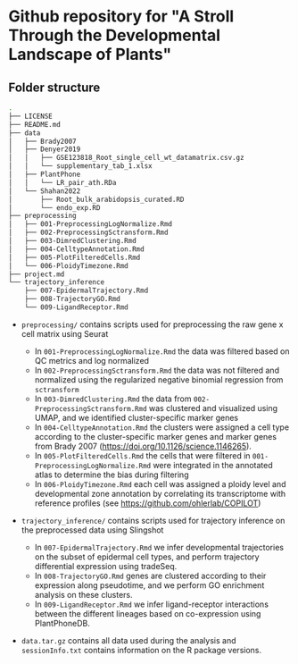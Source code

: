# Github repository for "A Stroll Through the Developmental Landscape of Plants"

## Folder structure

```bash
.
├── LICENSE
├── README.md
├── data
│   ├── Brady2007
│   ├── Denyer2019
│   │   ├── GSE123818_Root_single_cell_wt_datamatrix.csv.gz
│   │   └── supplementary_tab_1.xlsx
│   ├── PlantPhone
│   │   └── LR_pair_ath.RDa
│   └── Shahan2022
│       ├── Root_bulk_arabidopsis_curated.RD
│       └── endo_exp.RD
├── preprocessing
│   ├── 001-PreprocessingLogNormalize.Rmd
│   ├── 002-PreprocessingSctransform.Rmd
│   ├── 003-DimredClustering.Rmd
│   ├── 004-CelltypeAnnotation.Rmd
│   ├── 005-PlotFilteredCells.Rmd
│   └── 006-PloidyTimezone.Rmd
├── project.md
└── trajectory_inference
    ├── 007-EpidermalTrajectory.Rmd
    ├── 008-TrajectoryGO.Rmd
    └── 009-LigandReceptor.Rmd
```


- `preprocessing/` contains scripts used for preprocessing the raw gene x cell matrix using Seurat
    * In `001-PreprocessingLogNormalize.Rmd` the data was filtered based on QC metrics and log normalized
    * In `002-PreprocessingSctransform.Rmd` the data was not filtered and normalized using the regularized negative binomial regression from `sctransform`
    * In `003-DimredClustering.Rmd` the data from `002-PreprocessingSctransform.Rmd` was clustered and visualized using UMAP, and we identified cluster-specific marker genes
    * In `004-CelltypeAnnotation.Rmd` the clusters were assigned a cell type according to the cluster-specific marker genes and marker genes from Brady 2007 (https://doi.org/10.1126/science.1146265). 
    * In `005-PlotFilteredCells.Rmd` the cells that were filtered in `001-PreprocessingLogNormalize.Rmd` were integrated in the annotated atlas to determine the bias during filtering
    * In `006-PloidyTimezone.Rmd` each cell was assigned a ploidy level and developmental zone annotation by correlating its transcriptome with reference profiles (see https://github.com/ohlerlab/COPILOT)

- `trajectory_inference/` contains scripts used for trajectory inference on the preprocessed data using Slingshot
    * In `007-EpidermalTrajectory.Rmd` we infer developmental trajectories on the subset of epidermal cell types, and perform trajectory differential expression using tradeSeq. 
    * In `008-TrajectoryGO.Rmd` genes are clustered according to their expression along pseudotime, and we perform GO enrichment analysis on these clusters. 
    * In `009-LigandReceptor.Rmd` we infer ligand-receptor interactions between the different lineages based on co-expression using PlantPhoneDB. 
    
- `data.tar.gz` contains all data used during the analysis and `sessionInfo.txt` contains information on the R package versions. 
